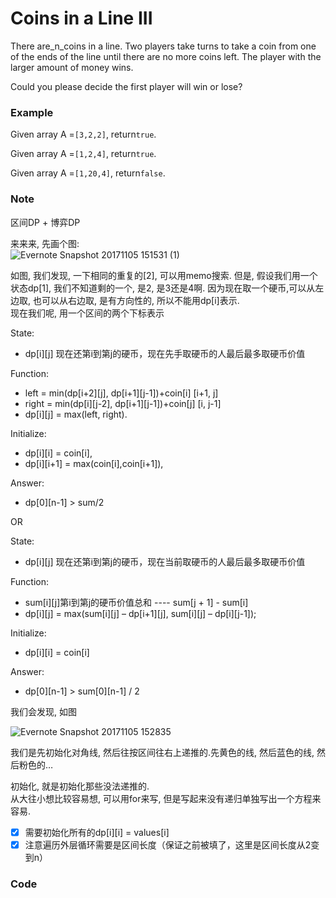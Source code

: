 # Coins in a Line III

There are\_n\_coins in a line. Two players take turns to take a coin from one of the ends of the line until there are no more coins left. The player with the larger amount of money wins.

Could you please decide the first player will win or lose?

### Example

Given array A =`[3,2,2]`, return`true`.

Given array A =`[1,2,4]`, return`true`.

Given array A =`[1,20,4]`, return`false`.

### Note

区间DP + 博弈DP

来来来, 先画个图:  
![](https://stomachache007.files.wordpress.com/2017/11/evernote-snapshot-20171105-151531-1.png?w=300&h=248 "Evernote Snapshot 20171105 151531 \(1\)")

如图, 我们发现, 一下相同的重复的\[2\], 可以用memo搜索. 但是, 假设我们用一个状态dp\[1\], 我们不知道剩的一个, 是2, 是3还是4啊. 因为现在取一个硬币,可以从左边取, 也可以从右边取, 是有方向性的, 所以不能用dp\[i\]表示.  
现在我们呢, 用一个区间的两个下标表示

State:

* dp\[i\]\[j\] 现在还第i到第j的硬币，现在先手取硬币的人最后最多取硬币价值

Function:

* left = min\(dp\[i+2\]\[j\], dp\[i+1\]\[j-1\]\)+coin\[i\] \[i+1, j\]
* right = min\(dp\[i\]\[j-2\], dp\[i+1\]\[j-1\]\)+coin\[j\] \[i, j-1\]
* dp\[i\]\[j\] = max\(left, right\).

Initialize:

* dp\[i\]\[i\] = coin\[i\],
* dp\[i\]\[i+1\] = max\(coin\[i\],coin\[i+1\]\),

Answer:

* dp\[0\]\[n-1\] &gt; sum/2

OR

State:

* dp\[i\]\[j\] 现在还第i到第j的硬币，现在当前取硬币的人最后最多取硬币价值

Function:

* sum\[i\]\[j\]第i到第j的硬币价值总和 ---- sum\[j  + 1\] - sum\[i\]
* dp\[i\]\[j\] = max\(sum\[i\]\[j\] – dp\[i+1\]\[j\], sum\[i\]\[j\] – dp\[i\]\[j-1\]\);

Initialize:

* dp\[i\]\[i\] = coin\[i\]

Answer:

* dp\[0\]\[n-1\] &gt; sum\[0\]\[n-1\] / 2

我们会发现, 如图

![](https://stomachache007.files.wordpress.com/2017/11/evernote-snapshot-20171105-152835.png?w=300&h=249 "Evernote Snapshot 20171105 152835")

我们是先初始化对角线, 然后往按区间往右上递推的.先黄色的线, 然后蓝色的线, 然后粉色的…

初始化, 就是初始化那些没法递推的.  
从大往小想比较容易想, 可以用for来写, 但是写起来没有递归单独写出一个方程来容易.

* [x] 需要初始化所有的dp\[i\]\[i\] = values\[i\]
* [x] 注意遍历外层循环需要是区间长度（保证之前被填了，这里是区间长度从2变到n）

### Code




